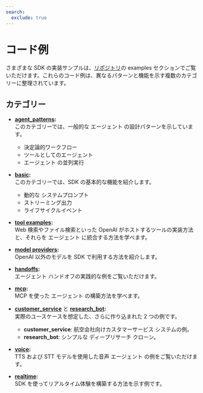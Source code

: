 ```yaml
---
search:
  exclude: true
---
```

# コード例

さまざまな SDK の実装サンプルは、[リポジトリ](https://github.com/openai/openai-agents-python/tree/main/examples)の examples セクションでご覧いただけます。これらのコード例は、異なるパターンと機能を示す複数のカテゴリーに整理されています。

## カテゴリー

- **[agent_patterns](https://github.com/openai/openai-agents-python/tree/main/examples/agent_patterns):**  
  このカテゴリーでは、一般的な エージェント の設計パターンを示しています。  
    - 決定論的ワークフロー  
    - ツールとしてのエージェント  
    - エージェント の並列実行  

- **[basic](https://github.com/openai/openai-agents-python/tree/main/examples/basic):**  
  このカテゴリーでは、SDK の基本的な機能を紹介します。  
    - 動的な システムプロンプト  
    - ストリーミング出力  
    - ライフサイクルイベント  

- **[tool examples](https://github.com/openai/openai-agents-python/tree/main/examples/tools):**  
  Web 検索やファイル検索といった OpenAI がホストするツールの実装方法と、それらを エージェント に統合する方法を学べます。  

- **[model providers](https://github.com/openai/openai-agents-python/tree/main/examples/model_providers):**  
  OpenAI 以外のモデルを SDK で利用する方法を紹介します。  

- **[handoffs](https://github.com/openai/openai-agents-python/tree/main/examples/handoffs):**  
  エージェント ハンドオフの実践的な例をご覧いただけます。  

- **[mcp](https://github.com/openai/openai-agents-python/tree/main/examples/mcp):**  
  MCP を使った エージェント の構築方法を学べます。  

- **[customer_service](https://github.com/openai/openai-agents-python/tree/main/examples/customer_service)** と **[research_bot](https://github.com/openai/openai-agents-python/tree/main/examples/research_bot):**  
  実際のユースケースを想定した、さらに作り込まれた 2 つの例です。  
    - **customer_service**: 航空会社向けカスタマーサービス システムの例。  
    - **research_bot**: シンプルな ディープリサーチ クローン。  

- **[voice](https://github.com/openai/openai-agents-python/tree/main/examples/voice):**  
  TTS および STT モデルを使用した音声 エージェント の例をご覧いただけます。  

- **[realtime](https://github.com/openai/openai-agents-python/tree/main/examples/realtime):**  
  SDK を使ってリアルタイム体験を構築する方法を示す例です。